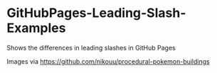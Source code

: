 # GitHubPages-Leading-Slash-Examples
Shows the differences in leading slashes in GitHub Pages


Images via https://github.com/nikouu/procedural-pokemon-buildings